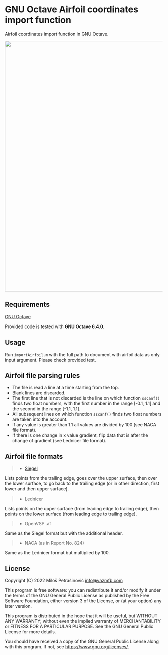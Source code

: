 # GNU Octave Airfoil coordinates import function

Airfoil coordinates import function in GNU Octave.

<p align="center">
  <img src="https://vazmfb.com/web/img/github/importAirfoil_OCT.png" width="800">
</p>


## Requirements
[GNU Octave](https://www.gnu.org/software/octave/)<br>

Provided code is tested with **GNU Octave 6.4.0**.

## Usage

Run `importAirfoil.m` with the full path to document with airfoil data as only input argument. Please check provided test.

## Airfoil file parsing rules

- The file is read a line at a time starting from the top. 
- Blank lines are discarded.
- The first line that is not discarded is the line on which function `sscanf()` finds two float numbers, with the first number in the range [-0.1, 1.1] and the second in the range [-1.1, 1.1].
- All subsequent lines on which function `sscanf()` finds two float numbers are taken into the account.
- If any value is greater than 1.1 all values are divided by 100 (see NACA file format).
- If there is one change in x value gradient, flip data that is after the change of gradient (see Lednicer file format).

## Airfoil file formats

> - [Siegel](https://m-selig.ae.illinois.edu/ads.html)

Lists points from the trailing edge, goes over the upper surface, then over the lower surface, to go back to the trailing edge (or in other direction, first lower and then upper surface).

> - Lednicer 

Lists points on the upper surface (from leading edge to trailing edge), then points on the lower surface (from leading edge to trailing edge).

> - OpenVSP .af 

Same as the Siegel format but with the additional header.

> - NACA (as in Report No. 824)

Same as the Lednicer format but multiplied by 100.

## License
Copyright (C) 2022 Miloš Petrašinović <info@vazmfb.com>
 
This program is free software: you can redistribute it and/or modify
it under the terms of the GNU General Public License as 
published by the Free Software Foundation, either version 3 of the 
License, or (at your option) any later version.
  
This program is distributed in the hope that it will be useful,
but WITHOUT ANY WARRANTY; without even the implied warranty of
MERCHANTABILITY or FITNESS FOR A PARTICULAR PURPOSE.  See the
GNU General Public License for more details.
  
You should have received a copy of the GNU General Public License
along with this program.  If not, see <https://www.gnu.org/licenses/>.
